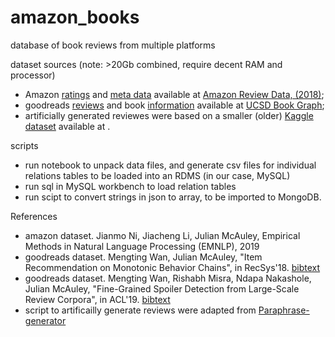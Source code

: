 # amazon_books
database of book reviews from multiple platforms

dataset sources (note: >20Gb combined, require decent RAM and processor)
- Amazon [ratings](https://jmcauley.ucsd.edu/data/amazon_v2/categoryFilesSmall/Books_5.json.gz) and [meta data](https://forms.gle/UEkkJs69e7Z5A5Ps9) available at [Amazon Review Data, (2018)](https://nijianmo.github.io/amazon/index.html);
- goodreads [reviews](https://drive.google.com/uc?id=1pQnXa7DWLdeUpvUFsKusYzwbA5CAAZx7) and book [information](https://drive.google.com/uc?id=1LXpK1UfqtP89H1tYy0pBGHjYk8IhigUK) available at [UCSD Book Graph](https://sites.google.com/eng.ucsd.edu/ucsdbookgraph/home);
- artificially generated reviewes were based on a smaller (older) [Kaggle](https://www.kaggle.com/datasets/mohamedbakhet/amazon-books-reviews) [dataset](https://www.kaggle.com/datasets/mohamedbakhet/amazon-books-reviews/download?datasetVersionNumber=1) available at . 

scripts
- run notebook to unpack data files, and generate csv files for individual relations tables to be loaded into an RDMS (in our case, MySQL)
- run sql in MySQL workbench to load relation tables
- run scipt to convert strings in json to array, to be imported to MongoDB. 

References<br>
- amazon dataset. Jianmo Ni, Jiacheng Li, Julian McAuley, Empirical Methods in Natural Language Processing (EMNLP), 2019
- goodreads dataset. Mengting Wan, Julian McAuley, "Item Recommendation on Monotonic Behavior Chains", in RecSys'18. [bibtext](https://dblp.uni-trier.de/rec/bibtex/conf/recsys/WanM18)
- goodreads dataset. Mengting Wan, Rishabh Misra, Ndapa Nakashole, Julian McAuley, "Fine-Grained Spoiler Detection from Large-Scale Review Corpora", in ACL'19. [bibtext](https://dblp.uni-trier.de/rec/bibtex/conf/acl/WanMNM19)
- script to artificailly generate reviews were adapted from [Paraphrase-generator](https://github.com/Vamsi995/Paraphrase-Generator#)
